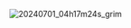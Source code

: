 ![20240701_04h17m24s_grim](https://github.com/50n1cd347h9/imFine-Assembler/assets/150320917/6e66d0d8-8e99-4781-8451-ba7ae4e8793c)
